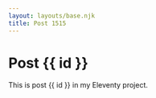 ```yaml
---
layout: layouts/base.njk
title: Post 1515
---
```


# Post {{ id }}

This is post {{ id }} in my Eleventy project.
